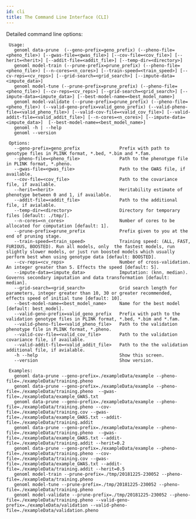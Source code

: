 ```yaml
---
id: cli
title: The Command Line Interface (CLI)
---
```


Detailed command line options:

     Usage:
       genoml data-prune  (--geno-prefix=geno_prefix) (--pheno-file=<pheno_file>) [--gwas-file=<gwas_file>] [--cov-file=<cov_file>] [--herit=<herit>] [--addit-file=<addit_file>] [--temp-dir=<directory>]
       genoml model-train (--prune-prefix=prune_prefix) (--pheno-file=<pheno_file>) [--n-cores=<n_cores>] [--train-speed=<train_speed>] [--cv-reps=<cv_reps>] [--grid-search=<grid_search>] [--impute-data=<impute_data>]
       genoml model-tune (--prune-prefix=prune_prefix) (--pheno-file=<pheno_file>) [--cv-reps=<cv_reps>] [--grid-search=<grid_search>] [--impute-data=<impute_data>] [--best-model-name=<best_model_name>]
       genoml model-validate (--prune-prefix=prune_prefix) (--pheno-file=<pheno_file>) (--valid-geno-prefix=valid_geno_prefix) (--valid-pheno-file=<valid_pheno_file>) [--valid-cov-file=<valid_cov_file>] [--valid-addit-file=<valid_addit_file>] [--n-cores=<n_cores>] [--impute-data=<impute_data>]  [--best-model-name=<best_model_name>]
       genoml -h | --help
       genoml --version

     Options:
       --geno-prefix=geno_prefix               Prefix with path to genotype files in PLINK format, *.bed, *.bim and *.fam.
       --pheno-file=<pheno_file>               Path to the phenotype file in PLINK format, *.pheno.
       --gwas-file=<gwas_file>                 Path to the GWAS file, if available.
       --cov-file=<cov_file>                   Path to the covariance file, if available.
       --herit=<herit>                         Heritability estimate of phenotype between 0 and 1, if available.
       --addit-file=<addit_file>               Path to the additional file, if avialable.
       --temp-dir=<directory>                  Directory for temporary files [default: ./tmp/].
       --n-cores=<n_cores>                     Number of cores to be allocated for computation [default: 1].
       --prune-prefix=prune_prefix             Prefix given to you at the end of pruning stage.
       --train-speed=<train_speed>             Training speed: (ALL, FAST, FURIOUS, BOOSTED). Run all models, only  the fastest models, run slightly slower models, or just run boosted models which usually perform best when using genotype data [default: BOOSTED].
       --cv-reps=<cv_reps>                     Number of cross-validation. An integer greater than 5. Effects the speed [default: 5].
       --impute-data=<impute_data>             Imputation: (knn, median). Governs secondary imputation and data transformation [default: median].
       --grid-search=<grid_search>             Grid search length for parameters, integer greater than 10, 30 or greater recommended, effects speed of initial tune [default: 10].
       --best-model-name=<best_model_name>     Name for the best model [default: best_model].
       --valid-geno-prefix=valid_geno_prefix   Prefix with path to the validation genotype files in PLINK format, *.bed, *.bim and *.fam.
       --valid-pheno-file=<valid_pheno_file>   Path to the validation phenotype file in PLINK format, *.pheno.
       --valid-cov-file=<valid_cov_file>       Path to the validation covariance file, if available.
       --valid-addit-file=<valid_addit_file>   Path to the the validation additional file, if avialable.
       -h --help                               Show this screen.
       --version                               Show version.

     Examples:
       genoml data-prune --geno-prefix=./exampleData/example --pheno-file=./exampleData/training.pheno
       genoml data-prune --geno-prefix=./exampleData/example --pheno-file=./exampleData/training.pheno  --gwas-file=./exampleData/example_GWAS.txt
       genoml data-prune --geno-prefix=./exampleData/example --pheno-file=./exampleData/training.pheno --cov-file=./exampleData/training.cov --gwas-file=./exampleData/example_GWAS.txt --addit-file=./exampleData/training.addit
       genoml data-prune --geno-prefix=./exampleData/example --pheno-file=./exampleData/training.pheno  --gwas-file=./exampleData/example_GWAS.txt --addit-file=./exampleData/training.addit --herit=0.2
       genoml data-prune --geno-prefix=./exampleData/example --pheno-file=./exampleData/training.pheno --cov-file=./exampleData/training.cov --gwas-file=./exampleData/example_GWAS.txt --addit-file=./exampleData/training.addit --herit=0.5
       genoml model-train --prune-prefix=./tmp/20181225-230052 --pheno-file=./exampleData/training.pheno
       genoml model-tune --prune-prefix=./tmp/20181225-230052 --pheno-file=./exampleData/training.pheno
       genoml model-validate --prune-prefix=./tmp/20181225-230052 --pheno-file=./exampleData/training.pheno --valid-geno-prefix=./exampleData/validation --valid-pheno-file=./exampleData/validation.pheno
